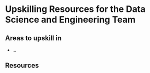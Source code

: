 # Upskilling Resources for the Data Science and Engineering Team 



## Areas to upskill in

- ...


## Resources








